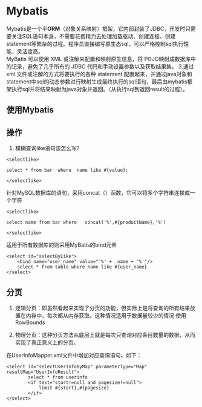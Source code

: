 # Mybatis
Mybatis是一个半**ORM**（对象关系映射）框架，它内部封装了JDBC，开发时只需要关注SQL语句本身，不需要花费精力去处理加载驱动、创建连接、创建statement等繁杂的过程。程序员直接编写原生态sql，可以严格控制sql执行性能，灵活度高。   
MyBatis 可以使用 XML 或注解来配置和映射原生信息，将 POJO映射成数据库中的记录，避免了几乎所有的 JDBC 代码和手动设置参数以及获取结果集。
3.通过xml 文件或注解的方式将要执行的各种 statement 配置起来，并通过java对象和 statement中sql的动态参数进行映射生成最终执行的sql语句，最后由mybatis框架执行sql并将结果映射为java对象并返回。（从执行sql到返回result的过程）。


## 使用Mybatis





## 操作
1. 模糊查询like语句该怎么写?

```
<selectlike>

select * from bar  where  name like #{value};

</selectlike>
```

针对MySQL数据库的语句，采用concat（）函数，它可以将多个字符串连接成一个字符
```
<selectlike>

select name from bar where   concat('%',#{productName},'%')

</selectlike>
```

适用于所有数据库的则采用MyBatis的bind元素
```
<select id="selectByLike">
    <bind name="user_name" value="'%' + _name + '%'"/>
    select * from table where name like #{user_name}
</select>
```

## 分页
1. 逻辑分页：即虽然看起来实现了分页的功能，但实际上是将查询的所有结果放置在内存中，每次都从内存获取。这种情况适用于数据量较少的情况
使用RowBounds

2. 物理分页：这种分页方法从底层上就是每次只查询对应条目数量的数据，从而实现了真正意义上的分页。

在UserInfoMapper.xml文件中增加对应查询语句，如下：
```
<select id="selectUserInfoByMap" parameterType="Map" resultMap="UserInfoResult">
		select * from userinfo
		<if test="start!=null and pagesize!=null">
			limit #{start},#{pagesize}
		</if>
</select>

```
